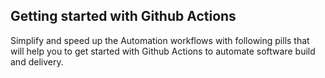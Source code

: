 ## Getting started with Github Actions
Simplify and speed up the Automation workflows with following pills that will help you to get started with Github Actions to automate software build and delivery.